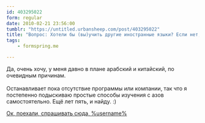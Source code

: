 ```yaml
---
id: 403295022
form: regular
date: 2010-02-21 23:56:00
tumblr: "https://untitled.urbansheep.com/post/403295022"
title: "Вопрос: Хотели бы (вы)учить другие иностранные языки? Если нет, то почему? Если да, то какие?"
tags:
    - formspring.me

---
```


<p class="formspringmeAnswer">Да, очень хочу, у меня давно в плане арабский и китайский, по очевидным причинам.<br/><br/>
Останавливает пока отсутствие программы или компании, так что я постепенно подыскиваю простые способы изучения с азов самостоятельно. Ещё лет пять, и найду. :)</p>

<p class="formspringmeFooter">
    <a href="http://formspring.me/urbansheep">Ок, поехали, спрашивать сюда, %username%</a>
</p>

